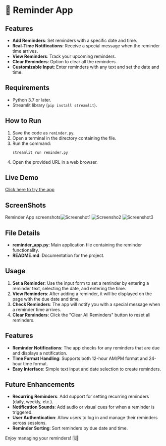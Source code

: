 # 🧠 Reminder App

## Features

- **Add Reminders**: Set reminders with a specific date and time.
- **Real-Time Notifications**: Receive a special message when the reminder time arrives.
- **View Reminders**: Track your upcoming reminders.
- **Clear Reminders**: Option to clear all the reminders.
- **Customizable Input**: Enter reminders with any text and set the date and time.

## Requirements

- Python 3.7 or later.
- Streamlit library (`pip install streamlit`).

## How to Run

1. Save the code as `reminder.py`.
2. Open a terminal in the directory containing the file.
3. Run the command:
   ```bash
   streamlit run reminder.py
   ```
4. Open the provided URL in a web browser.

## Live Demo
[Click here to try the app]([https://reminder-app-nz2dzwndynsziegjg3dafe.streamlit.app/)

## ScreenShots
Reminder App screenshots![Screenshot1](https://github.com/user-attachments/assets/effc7b67-9905-47c1-a539-42c78906c01f)
![Screensho2](https://github.com/user-attachments/assets/4b2ff3e1-fed4-4056-bdc7-714a15257074)
![Screenshot3](https://github.com/user-attachments/assets/a9ad0fa2-7d50-4560-aae9-73b4b0bfc53a)

## File Details

- **reminder_app.py**: Main application file containing the reminder functionality.
- **README.md**: Documentation for the project.

## Usage

1. **Set a Reminder**: Use the input form to set a reminder by entering a reminder text, selecting the date, and entering the time.
2. **View Reminders**: After adding a reminder, it will be displayed on the page with the due date and time.
3. **Check Reminders**: The app will notify you with a special message when a reminder time arrives.
4. **Clear Reminders**: Click the "Clear All Reminders" button to reset all reminders.

## Features

- **Reminder Notifications**: The app checks for any reminders that are due and displays a notification.
- **Time Format Handling**: Supports both 12-hour AM/PM format and 24-hour time format.
- **Easy Interface**: Simple text input and date selection to create reminders.

## Future Enhancements

- **Recurring Reminders**: Add support for setting recurring reminders (daily, weekly, etc.).
- **Notification Sounds**: Add audio or visual cues for when a reminder is triggered.
- **User Authentication**: Allow users to log in and manage their reminders across sessions.
- **Reminder Sorting**: Sort reminders by due date and time.

Enjoy managing your reminders! 🗓️🎉

